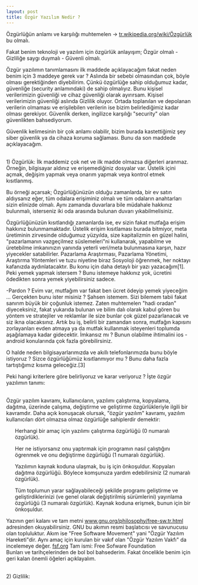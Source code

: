```yaml
---
layout: post
title: Özgür Yazılım Nedir ?
---
```


Özgürlüğün anlamı ve karşılığı muhtemelen -> <a href="https://tr.wikipedia.org/wiki/Özgürlük">tr.wikipedia.org/wiki/Özgürlük</a> bu olmalı. 

Fakat benim teknoloji ve yazılım için özgürlük anlayışım; Özgür olmalı - Gizliliğe saygı duymalı - Güvenli olmalı.

Özgür yazılımın tanımlamasını ilk maddede açıklayacağım fakat neden benim için 3 maddeye gerek var ? Aslında bir sebebi olmasından çok, böyle olması gerektiğinden diyebilirim. Çünkü özgürlüğe sahip olduğumuz kadar, güvenliğe (security anlamındaki) de sahip olmalıyız. Bunu kişisel verilerimizin güvenliği ve cihaz güvenliği olarak ayırırsam. Kişisel verilerimizin güvenliği aslında Gizlilik oluyor. Ortada toplanılan ve depolanan verilerin olmaması ve erişilebilen verilerin ise bizim belirlediğimiz kadar olması gerekiyor. Güvenlik derken, ingilizce karşılığı "security" olan güvenlikten bahsediyorum.

Güvenlik kelimesinin bir çok anlamı olabilir, bizim burada kastettiğimiz şey siber güvenlik ya da cihaza koruma sağlaması. Bunu da son maddede açıklayacağım.

<br>1) Özgürlük: İlk maddemiz çok net ve ilk madde olmazsa diğerleri aranmaz. Örneğin, bilgisayar aldınız ve erişemediğiniz dosyalar var. Üstelik içini açmak, değişim yapmak veya onarım yapmak veya kontrol etmek kısıtlanmış.

Bu örneği açarsak; Özgürlüğünüzün olduğu zamanlarda, bir ev satın aldıysanız eğer, tüm odalara erişiminiz olmalı ve tüm odaların anahtarları sizin elinizde olmalı. Aynı zamanda duvarlara bile müdahale hakkınız bulunmalı, isterseniz iki oda arasında bulunan duvarı yıkabilmelisiniz.

Özgürlüğünüzün kısıtlandığı zamanlarda ise, ev sizin fakat mutfağa erişim hakkınız bulunmamaktadır. Üstelik erişim kısıtlaması burada bitmiyor, meta üretiminin zirvesinde olduğumuz yüzyılda, size kapitalizmin en güzel halini, "pazarlamanın vazgeçilmez süslemeleri"ni kullanarak, yapabilme ve üretebilme imkanınızın yanında yeterli veri/meta bulunmasına karşın, hazır yiyecekler satabilirler. Pazarlama Araştırması, Pazarlama Yönetimi, Araştırma Yöntemleri ve tuzu niyetine biraz Sosyoloji öğrenmek, her noktayı kafanızda aydınlatacaktır. Bu konu için daha detaylı bir yazı yazacağım[1]. Peki yemek yapmak istersem ? Bunu istemeye hakkınız yok, ücretini ödedikten sonra yemek yiyebilirsiniz sadece. 

-Pardon ? Evim var, mutfağım var fakat ben ücret ödeyip yemek yiyeceğim ... Gerçekten bunu ister misiniz ? Şahsen istemem. Sizi bilemem tabii fakat sanırım büyük bir çoğunluk istemez. Zaten muhtemelen "hadi oradan" diyeceksiniz, fakat yukarıda bulunan ve bilim dalı olarak kabul gören bu yöntem ve stratejiler ve reklamlar ile size bunlar çok güzel pazarlanacak ve siz ikna olacaksınız. Artık bu iş, belirli bir zamandan sonra, mutfağın kapısını zorlayanları evden atmaya ya da mutfak kullanmak isteyenleri toplumda aşağılamaya kadar gidecektir. İmkansız mı ? Bunun olabilme ihtimalini ios - android konularında çok fazla görebilirsiniz. 

O halde neden bilgisayarlarımızda ve akıllı telefonlarımızda bunu böyle istiyoruz ? Sizce özgürlüğümüz kısıtlanmıyor mu ? Bunu daha fazla tartıştığımız kısıma geleceğiz.[3] 

Peki hangi kriterlere göre belirliyoruz ve karar veriyoruz ? İşte özgür yazılımın tanımı:

<br>Özgür yazılım kavramı, kullanıcıların, yazılımı çalıştırma, kopyalama, dağıtma, üzerinde çalışma, değiştirme ve geliştirme özgürlükleriyle ilgili bir kavramdır. Daha açık konuşacak olursak, "özgür yazılım" kavramı, yazılım kullanıcıları dört olmazsa olmaz özgürlüğe sahiplerdir demektir:

<ol>Herhangi bir amaç için yazılımı çalıştırma özgürlüğü (0 numaralı özgürlük).</ol>
<ol>Her ne istiyorsanız onu yaptırmak için programın nasıl çalıştığını ögrenmek ve onu değiştirme özgürlüğü (1 numaralı özgürlük). </ol>
<ol>Yazılımın kaynak koduna ulaşmak, bu iş için önkoşuldur. Kopyaları dağıtma özgürlüğü. Böylece komşunuza yardım edebilirsiniz (2 numaralı özgürlük).</ol>
<ol>Tüm toplumun yarar sağlayabileceği şekilde programı geliştirme ve geliştirdiklerinizi (ve genel olarak değiştirilmiş sürümlerini) yayınlama özgürlüğü (3 numaralı özgürlük). Kaynak koduna erişmek, bunun için bir önkoşuldur.</ol>
  
 Yazının geri kalanı ve tam metni <a href="https://www.gnu.org/philosophy/free-sw.tr.html">www.gnu.org/philosophy/free-sw.tr.html</a> adresinden okuyabilirsiniz. GNU bu akımın resmi başlatıcısı ve savunucusu olan topluluktur. Akım ise "Free Software Movement" yani "Özgür Yazılım Hareketi"dir. Aynı amaç için kurulan bir vakıf olan "Özgür Yazılım Vakfı" da incelemeye değer. <a href="https://fsf.org/">fsf.org</a> Tam ismi: Free Sofware Foundation
<br>Bunları ve tarihçelerinden de bol bol bahsederim. Fakat öncelikle benim için geri kalan önemli öğeleri açıklayalım.

<br>2) Gizlilik:
